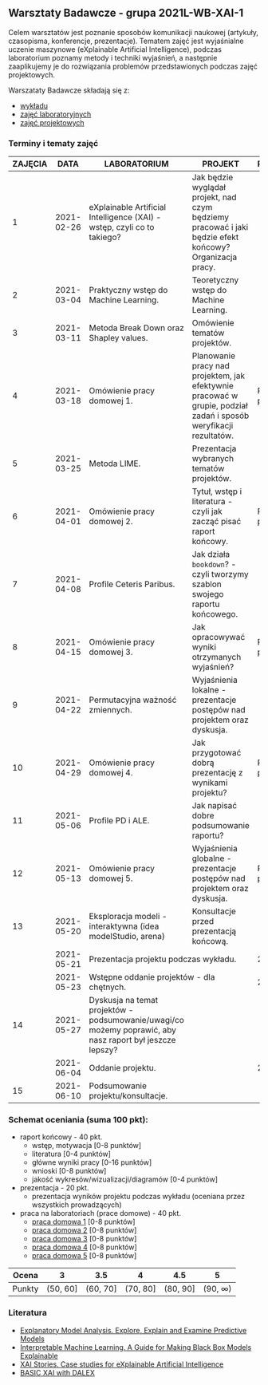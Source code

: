 ## Warsztaty Badawcze - grupa 2021L-WB-XAI-1

Celem warsztatów jest poznanie sposobów komunikacji naukowej (artykuły, czasopisma, konferencje, prezentacje). Tematem zajęć jest wyjaśnialne uczenie maszynowe (eXplainable Artificial Intelligence), podczas laboratorium poznamy metody i techniki wyjaśnień, a następnie zaaplikujemy je do rozwiązania problemów przedstawionych podczas zajęć projektowych.

Warszataty Badawcze składają się z:
 - [wykładu](https://github.com/mini-pw/2021L-WarsztatyBadawcze)
 - [zajęć laboratoryjnych]()
 - [zajęć projektowych]()

### Terminy i tematy zajęć 

| ZAJĘCIA |DATA	|LABORATORIUM|PROJEKT|PUNKTY|
|--|--|--|--|--|
| 1 |2021-02-26|eXplainable Artificial Intelligence (XAI) - wstęp, czyli co to takiego?|Jak będzie wyglądał projekt, nad czym będziemy pracować i jaki będzie efekt końcowy? Organizacja pracy.||
| 2 |2021-03-04|Praktyczny wstęp do Machine Learning.|Teoretyczny wstęp do Machine Learning.||
| 3 |2021-03-11|Metoda Break Down oraz Shapley values.|Omówienie tematów projektów.||
| 4 |2021-03-18|Omówienie pracy domowej 1.|Planowanie pracy nad projektem, jak efektywnie pracować w grupie, podział zadań i sposób weryfikacji rezultatów.|PD1 - 8 pkt|
| 5 |2021-03-25|Metoda LIME.|Prezentacja wybranych tematów projektów.||
| 6 |2021-04-01|Omówienie pracy domowej 2.|Tytuł, wstęp i literatura - czyli jak zacząć pisać raport końcowy.|PD2 - 8 pkt|
| 7 |2021-04-08|Profile Ceteris Paribus.|Jak działa `bookdown`? - czyli tworzymy szablon swojego raportu końcowego.||
| 8 |2021-04-15|Omówienie pracy domowej 3.|Jak opracowywać wyniki otrzymanych wyjaśnień?|PD3 - 8 pkt|
| 9 |2021-04-22|Permutacyjna ważność zmiennych.|Wyjaśnienia lokalne - prezentacje postępów nad projektem oraz dyskusja.||
| 10 |2021-04-29|Omówienie pracy domowej 4.|Jak przygotować dobrą prezentację z wynikami projektu?|PD4 - 8 pkt|
| 11 |2021-05-06|Profile PD i ALE.|Jak napisać dobre podsumowanie raportu?||
| 12 |2021-05-13|Omówienie pracy domowej 5.|Wyjaśnienia globalne - prezentacje postępów nad projektem oraz dyskusja.|PD5 - 8 pkt|
| 13 |2021-05-20|Eksploracja modeli - interaktywna (idea modelStudio, arena)|Konsultacje przed prezentacją końcową.||
|| 2021-05-21 <td colspan=2 > Prezentacja projektu podczas wykładu.  |20 pkt|
|| 2021-05-23 <td colspan=2 > Wstępne oddanie projektów - dla chętnych.  |20 pkt|
| 14 |2021-05-27|Dyskusja na temat projektów - podsumowanie/uwagi/co możemy poprawić, aby nasz raport był jeszcze lepszy?|||
|| 2021-06-04 <td colspan=2 > Oddanie projektu. |20 pkt|
| 15 |2021-06-10|Podsumowanie projektu/konsultacje.||


### Schemat oceniania (suma 100 pkt):

-   raport końcowy - 40 pkt.
	- wstęp, motywacja [0-8 punktów]
	- literatura [0-4 punktów]
	- główne wyniki pracy [0-16 punktów]
	- wnioski [0-8 punktów]  
	- jakość wykresów/wizualizacji/diagramów [0-4 punktów]   
-   prezentacja - 20 pkt.
	- prezentacja wyników projektu podczas wykładu (oceniana przez wszystkich prowadzących)
-   praca na laboratoriach (prace domowe) - 40 pkt.
	- [praca domowa 1](https://github.com/mini-pw/2021L-WB-XAI-1/issues/7) [0-8 punktów]
	- [praca domowa 2]() [0-8 punktów]
	- [praca domowa 3]() [0-8 punktów]
	- [praca domowa 4]() [0-8 punktów]
	- [praca domowa 5]() [0-8 punktów]


| Ocena |  3 | 3.5 | 4 | 4.5 | 5 |
|:---:|:---:|:---:|:---:|:---:|:---:|
| Punkty   | (50, 60] | (60, 70] | (70, 80] | (80, 90] | (90, ∞) |


### Literatura

- [Explanatory Model Analysis. Explore, Explain and Examine Predictive Models](https://pbiecek.github.io/ema/)
- [Interpretable Machine Learning. A Guide for Making Black Box Models Explainable](https://christophm.github.io/interpretable-ml-book/)
- [XAI Stories. Case studies for eXplainable Artificial Intelligence](https://pbiecek.github.io/xai_stories/)
- [BASIC XAI with DALEX](https://medium.com/responsibleml/tagged/basic-xai)




